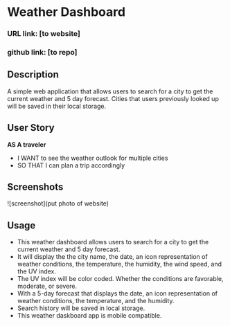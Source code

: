 # Weather Dashboard

### URL link: [to website]

### github link: [to repo]

## Description

A simple web application that allows users to search for a city to get the current weather and 5 day forecast. Cities that users previously looked up will be saved in their local storage.

## User Story

**AS A traveler**

- I WANT to see the weather outlook for multiple cities
- SO THAT I can plan a trip accordingly

## Screenshots

![screenshot](put photo of website)

## Usage

- This weather dashboard allows users to search for a city to get the current weather and 5 day forecast.
- It will display the the city name, the date, an icon representation of weather conditions, the temperature, the humidity, the wind speed, and the UV index.
- The UV index will be color coded. Whether the conditions are favorable, moderate, or severe.
- With a 5-day forecast that displays the date, an icon representation of weather conditions, the temperature, and the humidity.
- Search history will be saved in local storage.
- This weather daskboard app is mobile compatible.
